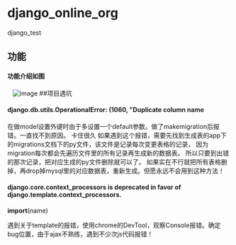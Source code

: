 # django_online_org
django_test
## 功能 
#### 功能介绍如图
    ![image](https://github.com/koeelio/mxonline/media/WechatIMG5097.jpeg)
##项目遇坑
####  django.db.utils.OperationalError: (1060, "Duplicate column name

在做model设置外键时由于多设置一个default参数。做了makemigration后报错。一直找不到原因。
卡住很久
如果遇到这个报错，需要先找到生成表的app下的migrations文档下的py文件，该文件是记录每次变更表格的记录，
因为migration每次都会先遍历文件里的所有记录再生成新的数据表。
所以只要到出错的那次记录，把对应生成的py文件删除就可以了。
如果实在不行就把所有表格删掉，再drop掉mysql里的对应数据表，重新生成。但愿永远不会用到这种方法！


#### django.core.context_processors is deprecated in favor of django.template.context_processors.
  __import__(name)
  
遇到关于template的报错，使用chrome的DevTool，观察Console报错。确定bug位置，由于ajax不熟练，遇到不少次js代码报错！

